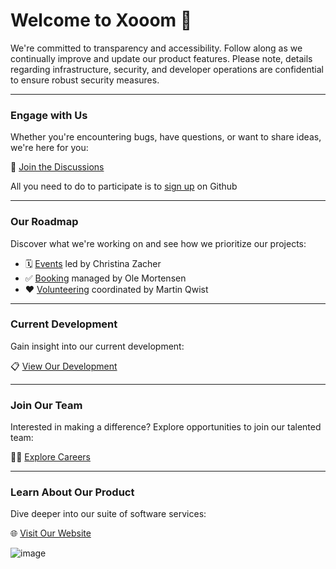 # Welcome to Xooom 👋

We're committed to transparency and accessibility. Follow along as we continually improve and update our product features. Please note, details regarding infrastructure, security, and developer operations are confidential to ensure robust security measures.

---

### Engage with Us
Whether you're encountering bugs, have questions, or want to share ideas, we're here for you:

💬 [Join the Discussions](https://github.com/orgs/xooom-community/discussions)

All you need to do to participate is to [sign up](https://github.com/signup) on Github

---

### Our Roadmap
Discover what we're working on and see how we prioritize our projects:

- 🗓️ [Events](https://github.com/orgs/xooom-community/projects/3/views/1) led by Christina Zacher
- ✅ [Booking](https://github.com/orgs/xooom-community/projects/4/views/1) managed by Ole Mortensen
- ❤️ [Volunteering](https://github.com/orgs/xooom-community/projects/2) coordinated by Martin Qwist

---

### Current Development
Gain insight into our current development:

📋 [View Our Development](https://github.com/orgs/xooom-community/projects/1/views/1)

---

### Join Our Team
Interested in making a difference? Explore opportunities to join our talented team:

🧑‍💻 [Explore Careers](https://xooom.dk/jobs)

---

### Learn About Our Product
Dive deeper into our suite of software services:

🌐 [Visit Our Website](https://xooom.dk)

![image](https://github.com/xooom-community/.github/assets/11291103/1043c6b9-b20c-45a5-a241-c1d53df35b21)
